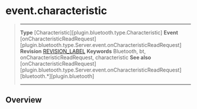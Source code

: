 # event.characteristic

> --------------------- ------------------------------------------------------------------------------------------
> __Type__              [Characteristic][plugin.bluetooth.type.Characteristic]
> __Event__             [onCharacteristicReadRequest][plugin.bluetooth.type.Server.event.onCharacteristicReadRequest]
> __Revision__          [REVISION_LABEL](REVISION_URL)
> __Keywords__          Bluetooth, bt, onCharacteristicReadRequest, characteristic
> __See also__          [onCharacteristicReadRequest][plugin.bluetooth.type.Server.event.onCharacteristicReadRequest]
>						[bluetooth.*][plugin.bluetooth]
> --------------------- ------------------------------------------------------------------------------------------

## Overview